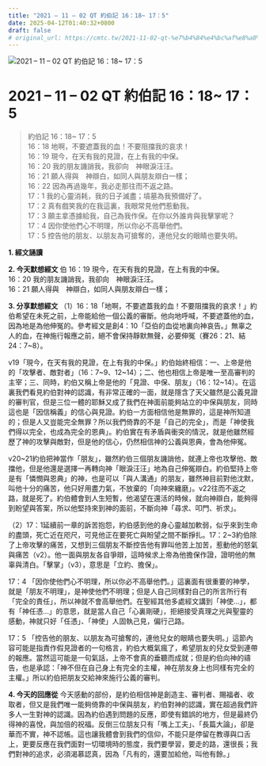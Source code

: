 ```yaml
---
title: "2021 – 11 – 02 QT 約伯記 16：18~ 17：5"
date: 2025-04-12T01:40:32+0800
draft: false
# original_url: https://cmtc.tw/2021-11-02-qt-%e7%b4%84%e4%bc%af%e8%a8%98-16%ef%bc%9a18-17%ef%bc%9a5
---
```


![2021 – 11 – 02 QT 約伯記 16：18~ 17：5](/images/qt.jpg   "2021 – 11 – 02 QT 約伯記 16：18~ 17：5")

# 2021 – 11 – 02 QT 約伯記 16：18~ 17：5

> 約伯記 16：18~ 17：5  
> 16：18 地啊，不要遮蓋我的血！不要阻擋我的哀求！  
> 16：19 現今，在天有我的見證，在上有我的中保。  
> 16：20 我的朋友譏誚我，我卻向　神眼淚汪汪。  
> 16：21 願人得與　神辯白，如同人與朋友辯白一樣；  
> 16：22 因為再過幾年，我必走那往而不返之路。  
> 17：1 我的心靈消耗，我的日子滅盡；墳墓為我預備好了。  
> 17：2 真有戲笑我的在我這裏，我眼常見他們惹動我。  
> 17：3 願主拿憑據給我，自己為我作保。在你以外誰肯與我擊掌呢？  
> 17：4 因你使他們心不明理，所以你必不高舉他們。  
> 17：5 控告他的朋友、以朋友為可搶奪的，連他兒女的眼睛也要失明。

**1. 經文誦讀**

**2.  今天默想經文**
伯 16：19 現今，在天有我的見證，在上有我的中保。  
16：20 我的朋友譏誚我，我卻向　神眼淚汪汪。  
16：21 願人得與　神辯白，如同人與朋友辯白一樣；

**3. 分享默想經文**
（1）16：18「地啊，不要遮蓋我的血！不要阻擋我的哀求！」約伯希望在未死之前，上帝能給他一個公義的審斷。他向地呼喊，不要遮蓋他的血，因為地是為他伸冤的。參考經文是創4：10「亞伯的血從地裏向神哀告。」無辜之人的血，在神施行報應之前，絕不會保持靜默無聲，必要伸冤（賽26：21、結24：7\~8）。

v19「現今，在天有我的見證，在上有我的中保。」約伯始終相信：一、上帝是他的「攻擊者、敵對者」（16：7\~9、12\~14）；二、他也相信上帝是唯一至高審判的主宰；三、同時，約伯又稱上帝是他的「見證、中保、朋友」（16：12\~14）。在這裏我們看見約伯對神的認識，有非常正確的一面，就是隱含了天父雖然是公義見證的審判官，但是三位一體的耶穌又成了我們在神面前能夠站立的中保與朋友，同時這也是「因信稱義」的信心與見證。約伯一方面相信他是無罪的，這是神所知道的；但是人又豈能完全無罪？所以我們倚靠的不是「自己的完全」，而是「神使我們得以完全，也成為完全的恩典」。約伯實在有矛盾與衝突的情況，就是他雖然經歷了神的攻擊與敵對，但是他的信心，仍然相信神的公義與恩典，會為他伸冤。

v20\~21約伯把神當作「朋友」，雖然約伯三個朋友譏誚他，就連上帝也攻擊他、敵擋他，但是他還是選擇一再轉向神「眼淚汪汪」地為自己伸冤辯白。約伯堅持上帝是有「憐憫與恩典」的神，也是可以「與人溝通」的朋友，雖然神目前對他沈默，叫他十分的痛苦，他只好用盡力氣，不放棄的「向神來纏磨」。v22往而不返之路，就是死了。約伯體會到人生短暫，他渴望在還活的時候，就向神辯白，能夠得到盼望與答案，所以他堅持來到神的面前，不斷向神「尋求、叩門、祈求」。

（2）17：1延續前一章的訴苦抱怨，約伯感到他的身心靈越加軟弱，似乎來到生命的盡頭，死亡近在咫尺，可見他正在要死亡與盼望之間不斷掙扎。17：2\~3約伯除了上帝攻擊的痛苦，又想到三個朋友不斷控告他有罪叫他苦上加苦，惹動他的怒氣與痛苦（v2）。他一面與朋友各自爭辯，這時候求上帝為他擔保作證，證明他的無辜與清白。「擊掌」（v3），意思是「立約、擔保」。

17：4 「因你使他們心不明理，所以你必不高舉他們。」這裏面有很重要的神學，就是「朋友不明理」，是神使他們不明理；但是人自己同樣對自己的所言所行有「完全的責任」，所以神就不會高舉他們。在聖經其他多處經文講到「神使…」，都有「神任憑…」的意思，就是當人自己「心裏剛硬」，拒絕接受真理之光與聖靈的感動，神就只好「任憑」、「神使」人固執己見，偏行己路。

17：5 「控告他的朋友、以朋友為可搶奪的，連他兒女的眼睛也要失明。」這節內容可能是指責作假見證者的一句格言，約伯大概氣瘋了，希望朋友的兒女受到連帶的報應。當然這可能是一句氣話，上帝不會真的垂聽而成就；但是約伯向神的禱告，也是承認：「神不但在自己身上有完全的主權，神在朋友身上也同樣有完全的主權。」所以約伯把朋友交給神來施行公義的審判。

**4. 今天的回應從**
今天感動的部份，是約伯相信神是創造主、審判者、賜福者、收取者，但又是我們唯一能夠倚靠的中保與朋友，約伯對神的認識，實在超過我們許多人一生對神的認識。因為約伯遇到問題的反應，即使有錯誤的地方，但是最終仍得神的喜悅，與加倍的祝福。反倒三位朋友只有「嘴上工夫」、「長篇大論」，卻是華而不實，神不認帳。這也讓我體會到我們的信仰，不能只是停留在教導與口舌上，更要反應在我們面對一切環境時的態度，我們要學習，要走的路，還很長；我們對神的追求，必須渴慕認真，因為「凡有的，還要加給他，叫他有餘。」
